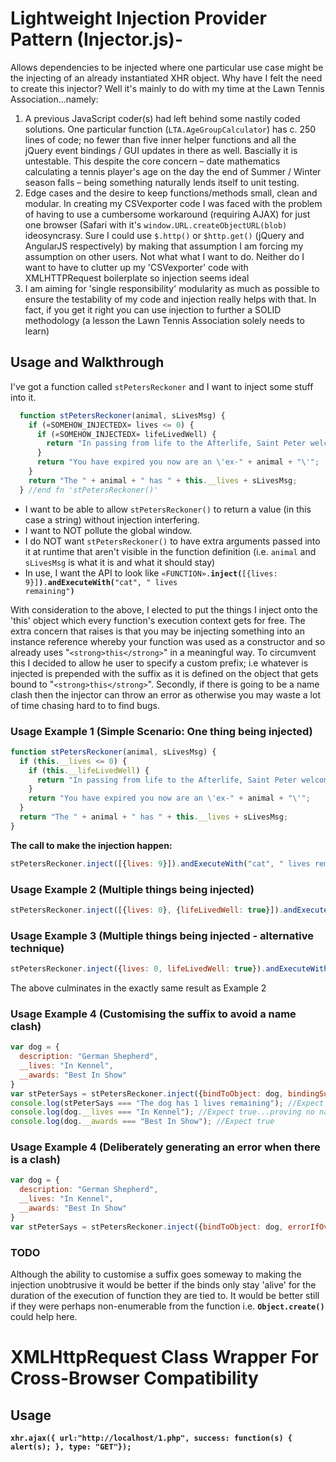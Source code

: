 # Lightweight Injection Provider Pattern (Injector.js)-
Allows dependencies to be injected where one particular use case might be the injecting of an already instantiated XHR object. Why have I felt the need to create this injector? Well it's mainly to do with my time at the Lawn Tennis Association...namely:
1. A previous JavaScript coder(s) had left behind some nastily coded solutions. One particular function (`LTA.AgeGroupCalculator`) has c. 250 lines of code; no fewer than five inner helper functions and all the jQuery event bindings / GUI updates in there as well. Bascially it is untestable. This despite the core concern &ndash;  date mathematics calculating a tennis player's age on the day the end of Summer / Winter season falls &ndash; being something naturally lends itself to unit testing.
2. Edge cases and the desire to keep functions/methods small, clean and modular. In creating my CSVexporter code I was faced with the problem of having to use a cumbersome workaround (requiring AJAX) for just one browser (Safari with it's `window.URL.createObjectURL(blob)` ideosyncrasy. Sure I could use `$.http()` or `$http.get()` (jQuery and AngularJS respectively) by making that assumption I am forcing my assumption on other users. Not what what I want to do. Neither do I want to have to clutter up my 'CSVexporter' code with  XMLHTTPRequest boilerplate so injection seems ideal
3. I am aiming for 'single responsibility' modularity as much as possible to ensure the testability of my code and injection really helps with that. In fact, if you get it right you can use injection to further a SOLID methodology (a lesson the Lawn Tennis Association solely needs to learn)

## Usage and Walkthrough
I've got a function called `stPetersReckoner` and I want to inject some stuff into it.
```javascript
  function stPetersReckoner(animal, sLivesMsg) {
    if («SOMEHOW_INJECTEDX» lives <= 0) {
      if («SOMEHOW_INJECTEDX» lifeLivedWell) {
        return "In passing from life to the Afterlife, Saint Peter welcomes you through these pearly gates"
      }
      return "You have expired you now are an \'ex-" + animal + "\'";
    }
    return "The " + animal + " has " + this.__lives + sLivesMsg;
  } //end fn 'stPetersReckoner()'
```
* I want to be able to allow `stPetersReckoner()` to return a value (in this case a string) without injection interfering.
* I want to NOT pollute the global window.
* I do NOT want `stPetersReckoner()` to have extra arguments passed into it at runtime that aren't visible in the function definition (i.e. `animal` and `sLivesMsg` is what it is and what it should stay)
* In use, I want the API to look like <code>«FUNCTION».<strong>inject(</strong>[{lives: 9}]<strong>)</strong>.<strong>andExecuteWith(</strong>"cat", " lives remaining"<strong>)</strong></code>

With consideration to the above, I elected to put the things I inject onto the 'this' object which every function's execution context gets for free. The extra concern that raises is that you may be injecting something into an instance reference whereby  your function was used as a constructor and so already uses "`<strong>this</strong>`" in a meaningful way. To circumvent this I decided to allow he user to specify a custom prefix; i.e whatever is injected is prepended with the suffix as it is defined on the object that gets bound to "`<strong>this</strong>`". Secondly, if there is going to be a name clash then the injector can throw an error as otherwise you may waste a lot of time chasing hard to to find bugs.

### Usage Example 1 (Simple Scenario: One thing being injected)
```javascript
function stPetersReckoner(animal, sLivesMsg) {
  if (this.__lives <= 0) {
    if (this.__lifeLivedWell) {
      return "In passing from life to the Afterlife, Saint Peter welcomes you through these pearly gates"
    }
    return "You have expired you now are an \'ex-" + animal + "\'";
  }
  return "The " + animal + " has " + this.__lives + sLivesMsg;
}
```
**The call to make the injection happen:**
```javascript
stPetersReckoner.inject([{lives: 9}]).andExecuteWith("cat", " lives remaining");
```

### Usage Example 2 (Multiple things being injected)
```javascript
stPetersReckoner.inject([{lives: 0}, {lifeLivedWell: true}]).andExecuteWith("cat", " lives remaining");
```

### Usage Example 3 (Multiple things being injected - alternative technique)
```javascript
stPetersReckoner.inject({lives: 0, lifeLivedWell: true}).andExecuteWith("cat", " lives remaining");
```
The above culminates in the exactly same result as Example 2

### Usage Example 4 (Customising the suffix to avoid a name clash)
```javascript
var dog = {
  description: "German Shepherd",
  __lives: "In Kennel",
  __awards: "Best In Show"
}
var stPeterSays = stPetersReckoner.inject({bindToObject: dog, bindingSuffix: "$$"}, {lives: 1}).andExecuteWith("dog", " lives remaining");
console.log(stPeterSays === "The dog has 1 lives remaining"); //Expect true
console.log(dog.__lives === "In Kennel"); //Expect true...proving no name clash
console.log(dog.__awards === "Best In Show"); //Expect true
```

### Usage Example 4 (Deliberately generating an error when there is a clash)
```javascript
var dog = {
  description: "German Shepherd",
  __lives: "In Kennel",
  __awards: "Best In Show"
}
var stPeterSays = stPetersReckoner.inject({bindToObject: dog, errorIfOverwrite: true}, {lives: 1}).andExecuteWith("dog", " lives remaining");
```

### TODO
Although the ability to customise a suffix goes someway to making the injection unobtrusive it would be better if the binds only stay 'alive' for the duration of the execution of function they are tied to. It would be better still if they were perhaps non-enumerable from the function i.e. <code><strong>Object.create()</strong></code> could help here.

# XMLHttpRequest Class Wrapper For Cross-Browser Compatibility
## Usage
**`xhr.ajax({ url:"http://localhost/1.php", success: function(s) { alert(s); }, type: "GET"});`**